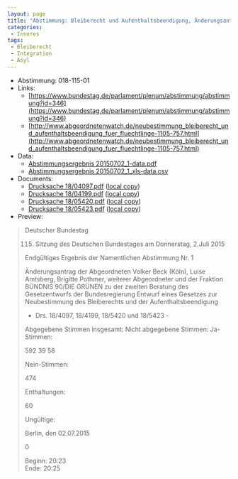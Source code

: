 ```yaml
---
layout: page
title: "Abstimmung: Bleiberecht und Aufenthaltsbeendigung, Änderungsantrag Bündnis 90/Die Grünen"
categories:
 - Inneres
tags:
 - Bleiberecht
 - Integration
 - Asyl
---
```


* Abstimmung: 018-115-01
* Links: 
    * [https://www.bundestag.de/parlament/plenum/abstimmung/abstimmung?id=346](https://www.bundestag.de/parlament/plenum/abstimmung/abstimmung?id=346)
    * [http://www.abgeordnetenwatch.de/neubestimmung_bleiberecht_und_aufenthaltsbeendigung_fuer_fluechtlinge-1105-757.html](http://www.abgeordnetenwatch.de/neubestimmung_bleiberecht_und_aufenthaltsbeendigung_fuer_fluechtlinge-1105-757.html)
* Data: 
    * [Abstimmungsergebnis 20150702_1-data.pdf](/res/abstimmungsliste/20150702_1-data.pdf)
    * [Abstimmungsergebnis 20150702_1_xls-data.csv](/res/abstimmungsliste/analyses/20150702_1_xls-data.csv)
* Documents: 
    * [Drucksache 18/04097.pdf](http://dip21.bundestag.de/dip21/btd/18/040/1804097.pdf) ([local copy](/res/abstimmungsdaten/018-115-01/1804097.pdf))
    * [Drucksache 18/04199.pdf](http://dip21.bundestag.de/dip21/btd/18/041/1804199.pdf) ([local copy](/res/abstimmungsdaten/018-115-01/1804199.pdf))
    * [Drucksache 18/05420.pdf](http://dip21.bundestag.de/dip21/btd/18/054/1805420.pdf) ([local copy](/res/abstimmungsdaten/018-115-01/1805420.pdf))
    * [Drucksache 18/05423.pdf](http://dip21.bundestag.de/dip21/btd/18/054/1805423.pdf) ([local copy](/res/abstimmungsdaten/018-115-01/1805423.pdf))
* Preview: 
> Deutscher Bundestag
> 
> 115. Sitzung des Deutschen Bundestages
> am Donnerstag, 2.Juli 2015
> 
> Endgültiges Ergebnis der Namentlichen Abstimmung Nr. 1
> 
> Änderungsantrag der Abgeordneten Volker Beck (Köln), Luise Amtsberg, Brigitte Pothmer,
> weiterer Abgeordneter und der Fraktion BÜNDNIS 90/DIE GRÜNEN
> zu der zweiten Beratung des Gesetzentwurfs der Bundesregierung
> Entwurf eines Gesetzes zur Neubestimmung des Bleiberechts und der
> Aufenthaltsbeendigung
> - Drs. 18/4097, 18/4199, 18/5420 und 18/5423 -
> 
> Abgegebene Stimmen insgesamt:
> Nicht abgegebene Stimmen:
> Ja-Stimmen:
> 
> 592
> 39
> 58
> 
> Nein-Stimmen:
> 
> 474
> 
> Enthaltungen:
> 
> 60
> 
> Ungültige:
> 
> Berlin, den 02.07.2015
> 
> 0
> 
> Beginn: 20:23  
> Ende: 20:25
